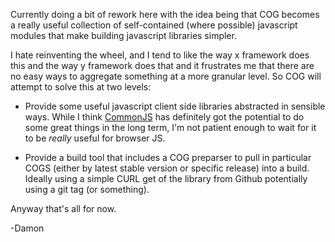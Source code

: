 Currently doing a bit of rework here with the idea being that COG becomes a really useful collection of self-contained (where possible) javascript modules that make building javascript libraries simpler.

I hate reinventing the wheel, and I tend to like the way x framework does this and the way y framework does that and it frustrates me that there are no easy ways to aggregate something at a more granular level.  So COG will attempt to solve this at two levels:

* Provide some useful javascript client side libraries abstracted in sensible ways.  While I think [CommonJS](http://commonjs.org/) has definitely got the potential to do some great things in the long term, I'm not patient enough to wait for it to be *really* useful for browser JS.

* Provide a build tool that includes a COG preparser to pull in particular COGS (either by latest stable version or specific release) into a build.  Ideally using a simple CURL get of the library from Github potentially using a git tag (or something). 

Anyway that's all for now.

-Damon